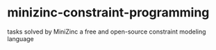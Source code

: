 # minizinc-constraint-programming
tasks solved by MiniZinc a free and open-source constraint modeling language
